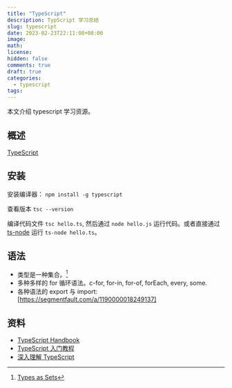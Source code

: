 ```yaml
---
title: "TypeScript"
description: TypScript 学习总结
slug: typescript
date: 2023-02-23T22:11:08+08:00
image:
math:
license:
hidden: false
comments: true
draft: true
categories:
  - typescript
tags:
---
```


本文介绍 typescript 学习资源。

<!---->

## 概述

[TypeScript](https://www.typescriptlang.org/zh)

## 安装

安装编译器： `npm install -g typescript`

查看版本 `tsc --version`

编译代码文件 `tsc hello.ts`, 然后通过 `node hello.js` 运行代码。或者直接通过 [ts-node](https://www.npmjs.com/package/ts-node) 运行 `ts-node hello.ts`。

## 语法

- 类型是一种集合。[^1]
- 多种多样的 for 循环语法。c-for, for-in, for-of, forEach, every, some.
- 各种语法的 export 与 import: [https://segmentfault.com/a/1190000018249137]

## 资料

- [TypeScript Handbook](https://www.typescriptlang.org/docs/handbook/intro.html)
- [TypeScript 入门教程](https://ts.xcatliu.com/)
- [深入理解 TypeScript](https://jkchao.github.io/typescript-book-chinese/)

[^1]: [Types as Sets](https://www.typescriptlang.org/docs/handbook/typescript-in-5-minutes-oop.html#types-as-sets)
